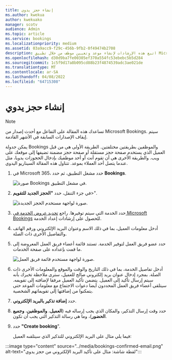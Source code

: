 ```yaml
---
title: إنشاء حجز يدوي
ms.author: kwekua
author: kwekuako
manager: scotv
audience: Admin
ms.topic: article
ms.service: bookings
ms.localizationpriority: medium
ms.assetid: 03a9acc9-f29c-456b-9fb2-0f49474b2708
description: اتبع هذه الإرشادات لإنشاء موعد وتعيين موظف من خلال تطبيق Microsoft Bookings.
ms.openlocfilehash: d30d9ba7fe00305ef370a554fc53ebebc5b5d284
ms.sourcegitcommit: 1c5f9d17a8b095cd88b23f4874539adc3ae021de
ms.translationtype: MT
ms.contentlocale: ar-SA
ms.lasthandoff: 04/08/2022
ms.locfileid: "64715308"
---
```

# <a name="create-a-manual-booking"></a>إنشاء حجز يدوي

> [!NOTE]
> تساعدك هذه المقالة على التفاعل مع أحدث إصدار من Microsoft Bookings. سيتم إيقاف الإصدارات السابقة في الأشهر القادمة.

يمكن جدولة Bookings والموظفين بطريقتين مختلفتين. الطريقة الأولى هي من قبل العميل الذي يستخدم صفحة حجز مستقلة أو صفحة حجز مضمنة تضيفها إلى موقعك على ويب. والطريقة الأخرى هي أن تقوم أنت أو أحد موظفيك بإدخال الحجوزات يدويا، مثل عندما يتصل أحد العملاء بموعد. تتناول هذه المقالة السيناريو اليدوي.

1. في Microsoft 365، حدد مشغل التطبيق، ثم حدد **Bookings**.

   ![صورة Bookings في مشغل التطبيق.](../media/bookings-applauncher.png)

1. في جزء التنقل، حدد **"الحجز الجديد** **للتقويم**\>".

   ![صورة لواجهة مستخدم الحجز الجديدة.](../media/bookings-newbooking.png)

1. حدد الخدمة التي سيتم توفيرها. راجع [تحديد عروض الخدمة في Microsoft Bookings](define-service-offerings.md) للحصول على إرشادات إعداد الخدمة.

1. أدخل معلومات العميل، بما في ذلك الاسم وعنوان البريد الإلكتروني ورقم الهاتف والتفاصيل الأخرى ذات الصلة.

1. حدد عضو فريق العمل لتوفير الخدمة. تستند قائمة أعضاء فريق العمل المعروضة إلى ما قمت بإعداده على صفحة الخدمات.

   ![صورة لواجهة مستخدم قائمة فريق العمل.](../media/bookings-staff-list.png)

1. أدخل تفاصيل الخدمة، بما في ذلك التاريخ والوقت والموقع والمعلومات الأخرى ذات الصلة. بمجرد إدخال عنوان بريد إلكتروني صالح للعميل، سترى ملاحظة تخبرك بأنه سيتم إرسال تأكيد إلى العميل. يتضمن تأكيد العميل مرفقا لإضافته إلى تقويمه. سيتلقى أعضاء فريق العمل المحددون أيضا دعوات الاجتماع مع معلومات الموعد حتى يتمكنوا من إضافتها إلى تقويماتهم الشخصية.

1. حدد **إضافة تذكير بالبريد الإلكتروني**.

1. حدد وقت إرسال التذكير، والمكان الذي يجب إرساله فيه (**العميل**، **والموظفين**، **وجميع الحضور**)، وما هي رسالة التذكير التي يجب أن تكون.

1. حدد **"Create booking**".

   فيما يلي مثال على البريد الإلكتروني للتذكير الذي سيتلقىه العميل:

:::image type="content" source="../media/bookings-confirmed-email.png" alt-text="لقطة شاشة: مثال على تأكيد البريد الإلكتروني من حجز يدوي":::